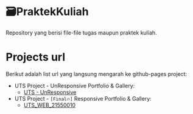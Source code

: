 # 🗃PraktekKuliah
Repository yang berisi file-file tugas maupun praktek kuliah.
# Projects url
Berikut adalah list url yang langsung mengarah ke github-pages project:
- UTS Project - UnResponsive Portfolio & Gallery:
  - [UTS - UnResponsive](https://mnikhwan.github.io/PraktekKuliah/UTS/)
- UTS Project - `[Final🔥]` Responsive Portfolio & Gallery:
  - [UTS_WEB_21550010](https://mnikhwan.github.io/PraktekKuliah/UTS_WEB_21550010)
